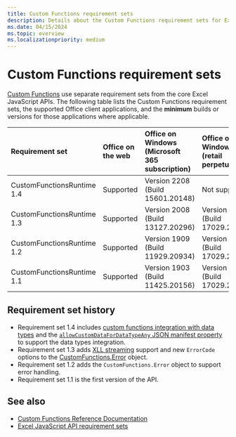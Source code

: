 ```yaml
---
title: Custom Functions requirement sets
description: Details about the Custom Functions requirement sets for Excel JavaScript API.
ms.date: 04/15/2024
ms.topic: overview
ms.localizationpriority: medium
---
```


# Custom Functions requirement sets

[Custom Functions](/office/dev/add-ins/excel/custom-functions-overview) use separate requirement sets from the core Excel JavaScript APIs. The following table lists the Custom Functions requirement sets, the supported Office client applications, and the **minimum** builds or versions for those applications where applicable.

| Requirement set | Office on the web | Office on Windows<br>(Microsoft 365 subscription) | Office on Windows<br>(retail perpetual) | Office on Windows<br>(volume-licensed perpetual) | Office on Mac | Office on iPad |
|:-----|:-----|:-----|:-----|:-----|:-----|:-----|
| CustomFunctionsRuntime 1.4 | Supported | Version 2208 (Build 15601.20148) | Not supported | Not supported | Version 16.64 | Not supported |
| CustomFunctionsRuntime 1.3 | Supported | Version 2008 (Build 13127.20296) | Version 2311 (Build 17029.20126) | Office 2021: Version 2108 (Build 16.0.14332.20011) | Version 16.40 (20081000) | Not supported |
| CustomFunctionsRuntime 1.2 | Supported | Version 1909 (Build 11929.20934) | Version 2311 (Build 17029.20126) | Office 2021: Version 2108 (Build 16.0.14332.20011) | Version 16.34 (20020900) | Not supported |
| CustomFunctionsRuntime 1.1 | Supported | Version 1903 (Build 11425.20156) | Version 2311 (Build 17029.20126) | Office 2021: Version 2108 (Build 16.0.14332.20011) | Version 16.34 | Not supported |

## Requirement set history

- Requirement set 1.4 includes [custom functions integration with data types](/office/dev/add-ins/excel/custom-functions-data-types-concepts) and the [`allowCustomDataForDataTypeAny` JSON manifest property](/office/dev/add-ins/excel/custom-functions-json#allowcustomdatafordatatypeany) to support the data types integration.
- Requirement set 1.3 adds [XLL streaming](/office/dev/add-ins/excel/make-custom-functions-compatible-with-xll-udf#custom-function-behavior-for-xll-compatible-functions) support and new `ErrorCode` options to the [CustomFunctions.Error](/javascript/api/custom-functions-runtime/customfunctions.error) object.
- Requirement set 1.2 adds the `CustomFunctions.Error` object to support error handling.
- Requirement set 1.1 is the first version of the API.

## See also

- [Custom Functions Reference Documentation](/javascript/api/custom-functions-runtime)
- [Excel JavaScript API requirement sets](excel-api-requirement-sets.md)
